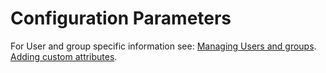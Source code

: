 # Configuration Parameters

For User and group specific information see:
[Managing Users and groups](./manage_users_groups_liberty.md).
[Adding custom attributes](./adding_custom_attributes.md).

